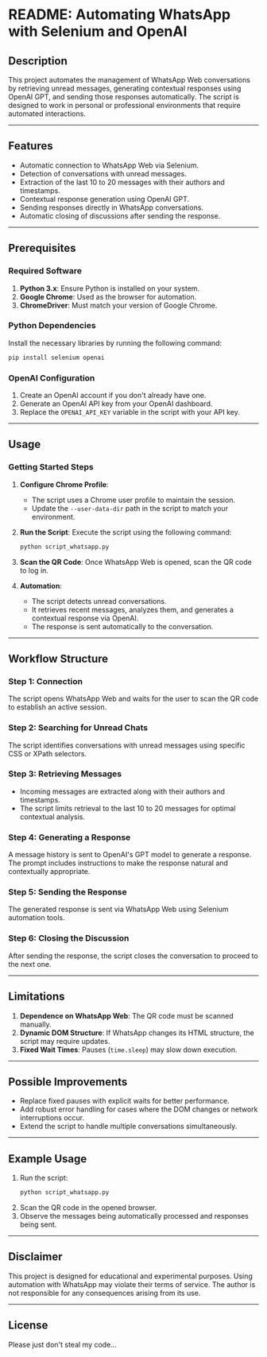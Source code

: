 # README: Automating WhatsApp with Selenium and OpenAI

## Description
This project automates the management of WhatsApp Web conversations by retrieving unread messages, generating contextual responses using OpenAI GPT, and sending those responses automatically. The script is designed to work in personal or professional environments that require automated interactions.

---

## Features
- Automatic connection to WhatsApp Web via Selenium.
- Detection of conversations with unread messages.
- Extraction of the last 10 to 20 messages with their authors and timestamps.
- Contextual response generation using OpenAI GPT.
- Sending responses directly in WhatsApp conversations.
- Automatic closing of discussions after sending the response.

---

## Prerequisites

### Required Software
1. **Python 3.x**: Ensure Python is installed on your system.
2. **Google Chrome**: Used as the browser for automation.
3. **ChromeDriver**: Must match your version of Google Chrome.

### Python Dependencies
Install the necessary libraries by running the following command:
```bash
pip install selenium openai
```

### OpenAI Configuration
1. Create an OpenAI account if you don't already have one.
2. Generate an OpenAI API key from your OpenAI dashboard.
3. Replace the `OPENAI_API_KEY` variable in the script with your API key.

---

## Usage

### Getting Started Steps
1. **Configure Chrome Profile**:
   - The script uses a Chrome user profile to maintain the session.
   - Update the `--user-data-dir` path in the script to match your environment.

2. **Run the Script**:
   Execute the script using the following command:
   ```bash
   python script_whatsapp.py
   ```

3. **Scan the QR Code**:
   Once WhatsApp Web is opened, scan the QR code to log in.

4. **Automation**:
   - The script detects unread conversations.
   - It retrieves recent messages, analyzes them, and generates a contextual response via OpenAI.
   - The response is sent automatically to the conversation.

---

## Workflow Structure

### Step 1: Connection
The script opens WhatsApp Web and waits for the user to scan the QR code to establish an active session.

### Step 2: Searching for Unread Chats
The script identifies conversations with unread messages using specific CSS or XPath selectors.

### Step 3: Retrieving Messages
- Incoming messages are extracted along with their authors and timestamps.
- The script limits retrieval to the last 10 to 20 messages for optimal contextual analysis.

### Step 4: Generating a Response
A message history is sent to OpenAI's GPT model to generate a response. The prompt includes instructions to make the response natural and contextually appropriate.

### Step 5: Sending the Response
The generated response is sent via WhatsApp Web using Selenium automation tools.

### Step 6: Closing the Discussion
After sending the response, the script closes the conversation to proceed to the next one.

---

## Limitations
1. **Dependence on WhatsApp Web**: The QR code must be scanned manually.
2. **Dynamic DOM Structure**: If WhatsApp changes its HTML structure, the script may require updates.
3. **Fixed Wait Times**: Pauses (`time.sleep`) may slow down execution.

---

## Possible Improvements
- Replace fixed pauses with explicit waits for better performance.
- Add robust error handling for cases where the DOM changes or network interruptions occur.
- Extend the script to handle multiple conversations simultaneously.

---

## Example Usage
1. Run the script:
   ```bash
   python script_whatsapp.py
   ```
2. Scan the QR code in the opened browser.
3. Observe the messages being automatically processed and responses being sent.

---

## Disclaimer
This project is designed for educational and experimental purposes. Using automation with WhatsApp may violate their terms of service. The author is not responsible for any consequences arising from its use.

---

## License

Please just don't steal my code...
